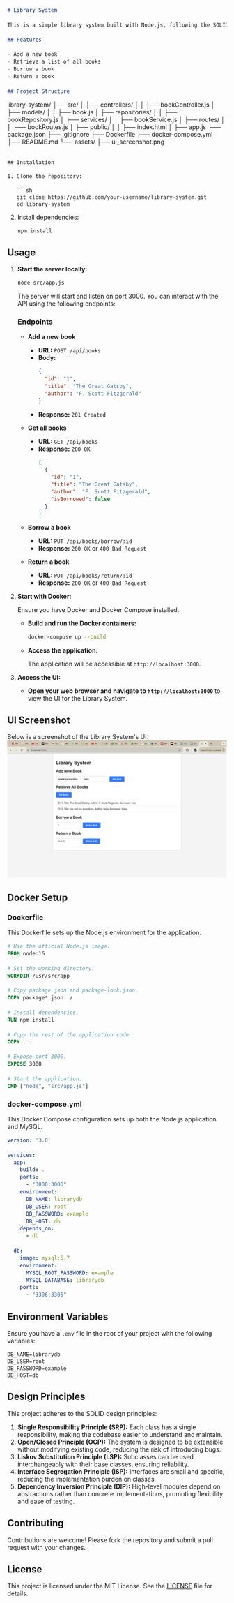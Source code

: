 ```markdown
# Library System

This is a simple library system built with Node.js, following the SOLID design principles. It allows you to manage books in a library, including adding new books, retrieving a list of all books, borrowing books, and returning books.

## Features

- Add a new book
- Retrieve a list of all books
- Borrow a book
- Return a book

## Project Structure

```
library-system/
├── src/
│   ├── controllers/
│   │   ├── bookController.js
│   ├── models/
│   │   ├── book.js
│   ├── repositories/
│   │   ├── bookRepository.js
│   ├── services/
│   │   ├── bookService.js
│   ├── routes/
│   │   ├── bookRoutes.js
│   ├── public/
│   │   ├── index.html
│   ├── app.js
├── package.json
├── .gitignore
├── Dockerfile
├── docker-compose.yml
├── README.md
└── assets/
    ├── ui_screenshot.png
```

## Installation

1. Clone the repository:

   ```sh
   git clone https://github.com/your-username/library-system.git
   cd library-system
   ```

2. Install dependencies:

   ```sh
   npm install
   ```

## Usage

1. **Start the server locally:**

   ```sh
   node src/app.js
   ```

   The server will start and listen on port 3000. You can interact with the API using the following endpoints:

   ### Endpoints

   - **Add a new book**
     - **URL:** `POST /api/books`
     - **Body:**
       ```json
       {
         "id": "1",
         "title": "The Great Gatsby",
         "author": "F. Scott Fitzgerald"
       }
       ```
     - **Response:** `201 Created`

   - **Get all books**
     - **URL:** `GET /api/books`
     - **Response:** `200 OK`
       ```json
       [
         {
           "id": "1",
           "title": "The Great Gatsby",
           "author": "F. Scott Fitzgerald",
           "isBorrowed": false
         }
       ]
       ```

   - **Borrow a book**
     - **URL:** `PUT /api/books/borrow/:id`
     - **Response:** `200 OK` or `400 Bad Request`

   - **Return a book**
     - **URL:** `PUT /api/books/return/:id`
     - **Response:** `200 OK` or `400 Bad Request`

2. **Start with Docker:**

   Ensure you have Docker and Docker Compose installed.

   - **Build and run the Docker containers:**

     ```sh
     docker-compose up --build
     ```

   - **Access the application:**

     The application will be accessible at `http://localhost:3000`.

3. **Access the UI:**

   - **Open your web browser and navigate to `http://localhost:3000`** to view the UI for the Library System.

## UI Screenshot

Below is a screenshot of the Library System's UI:
![UI Screenshot](image.png)

## Docker Setup

### Dockerfile

This Dockerfile sets up the Node.js environment for the application.

```Dockerfile
# Use the official Node.js image.
FROM node:16

# Set the working directory.
WORKDIR /usr/src/app

# Copy package.json and package-lock.json.
COPY package*.json ./

# Install dependencies.
RUN npm install

# Copy the rest of the application code.
COPY . .

# Expose port 3000.
EXPOSE 3000

# Start the application.
CMD ["node", "src/app.js"]
```

### docker-compose.yml

This Docker Compose configuration sets up both the Node.js application and MySQL.

```yaml
version: '3.8'

services:
  app:
    build: .
    ports:
      - "3000:3000"
    environment:
      DB_NAME: librarydb
      DB_USER: root
      DB_PASSWORD: example
      DB_HOST: db
    depends_on:
      - db

  db:
    image: mysql:5.7
    environment:
      MYSQL_ROOT_PASSWORD: example
      MYSQL_DATABASE: librarydb
    ports:
      - "3306:3306"
```

## Environment Variables

Ensure you have a `.env` file in the root of your project with the following variables:

```
DB_NAME=librarydb
DB_USER=root
DB_PASSWORD=example
DB_HOST=db
```

## Design Principles

This project adheres to the SOLID design principles:

1. **Single Responsibility Principle (SRP):** Each class has a single responsibility, making the codebase easier to understand and maintain.
2. **Open/Closed Principle (OCP):** The system is designed to be extensible without modifying existing code, reducing the risk of introducing bugs.
3. **Liskov Substitution Principle (LSP):** Subclasses can be used interchangeably with their base classes, ensuring reliability.
4. **Interface Segregation Principle (ISP):** Interfaces are small and specific, reducing the implementation burden on classes.
5. **Dependency Inversion Principle (DIP):** High-level modules depend on abstractions rather than concrete implementations, promoting flexibility and ease of testing.

## Contributing

Contributions are welcome! Please fork the repository and submit a pull request with your changes.

## License

This project is licensed under the MIT License. See the [LICENSE](LICENSE) file for details.